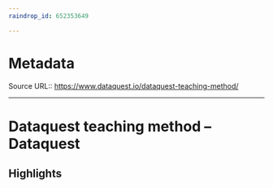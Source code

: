 ```yaml
---
raindrop_id: 652353649

---
```


# Metadata
Source URL:: https://www.dataquest.io/dataquest-teaching-method/


---
# Dataquest teaching method – Dataquest



## Highlights
